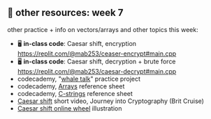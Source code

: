 ## 🤖 other resources: week 7

other practice + info on vectors/arrays and other topics this week:
- 🖥️ **in-class code**: Caesar shift, encryption https://replit.com/@mab253/ceaser-encrypt#main.cpp
- 🖥️ **in-class code**: Caesar shift, decryption + brute force https://replit.com/@mab253/caesar-decrypt#main.cpp
- codecademy, "[whale talk](https://www.codecademy.com/courses/learn-c-plus-plus/projects/cpp-whale-talk)" practice project
- codecademy, [Arrays](https://www.codecademy.com/article/cpp-arrays) reference sheet
- codecademy, [C-strings](https://www.codecademy.com/resources/docs/c/strings) reference sheet
- [Caesar shift](https://www.youtube.com/watch?v=sMOZf4GN3oc&list=PLSQl0a2vh4HA50QhFIirlEZRXG4yjcoGM&) short video, Journey into Cryptography (Brit Cruise)
- [Caesar shift online wheel](https://computerscienced.co.uk/site/caesar-cipher-wheel/caesar-cipher/#google_vignette) illustration